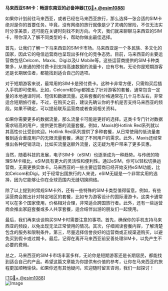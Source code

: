 **马来西亚SIM卡：畅游东南亚的必备神器[[TG💪+ @esim1088](https://t.me/s/esim1088)]**

如果你计划前往马来西亚，或者已经在马来西亚旅行，那么选择一张合适的SIM卡绝对是你的首要任务。毕竟，没有网络的旅行就像是少了灵魂的冒险，不仅无法实时分享美景，还可能在关键时刻找不到方向。今天，我们就来聊聊马来西亚的SIM卡，带你深入了解不同类型的卡，帮助你做出最佳选择。

首先，让我们了解一下马来西亚的SIM卡市场。马来西亚是一个多民族、多文化的国家，因此它的电信运营商也呈现出多样化的竞争态势。目前，马来西亚的主要运营商包括Celcom、Maxis、Digi以及U Mobile等。这些运营商提供的SIM卡种类繁多，从普通的预付费卡到支持高速数据的流量卡，应有尽有。无论你是短期游客还是长期居住者，都能找到适合自己的选项。

对于短期游客来说，最常用的SIM卡是预付费卡。这种卡非常方便，只需购买后插入手机即可使用。比如，Celcom和Digi都推出了针对游客的套餐，通常包含一定量的本地通话时间、短信和数据流量。这些套餐的价格通常在几十马币左右，非常适合短期旅行者。不过，在购买之前，建议先确认你的手机是否支持马来西亚的频段。如果不确定，可以提前联系运营商或者查阅相关资料。

如果你需要更多的数据流量，那么流量卡可能是更好的选择。这类卡专门针对数据需求较高的用户，提供更优惠的流量套餐。例如，Maxis的Hotlink Red系列就以其高性价比受到欢迎。Hotlink Red系列提供了多种套餐，从日常使用的低流量套餐到适合重度用户的无限流量套餐，满足了不同用户的需求。此外，Maxis还经常推出各种促销活动，比如买流量送额外流量，这无疑为用户带来了更多实惠。

当然，随着科技的发展，电子SIM卡（eSIM）也逐渐成为一种趋势。与传统的物理SIM卡相比，eSIM具有更大的灵活性和便利性。通过eSIM，你可以轻松切换运营商，无需更换实体卡。马来西亚的一些主要运营商已经开始支持eSIM功能，比如Celcom和Digi。对于经常出国旅行的人来说，eSIM无疑是一个非常实用的选择，因为它能够让你在全球范围内无缝切换网络。

除了以上提到的常规SIM卡外，还有一些特殊的SIM卡类型值得留意。例如，有些运营商会推出针对特定地区的套餐，比如专为游客设计的国际漫游卡。这类卡通常可以在多个国家使用，价格相对合理，非常适合跨国旅行者。此外，还有一些运营商会推出家庭套餐或多人共享套餐，适合结伴出游的朋友们一起使用。

最后，我们再来谈谈购买SIM卡时需要注意的事项。首先，确保你的手机支持马来西亚的频段，以免出现无法正常使用的情况。其次，仔细阅读套餐内容，了解清楚包含的服务和限制条件。第三，尽量选择信誉良好的运营商或正规渠道购买，以避免买到假卡或过期卡。最后，记得在离开马来西亚前妥善处理SIM卡，以免产生不必要的费用。

总之，马来西亚的SIM卡市场丰富多样，无论你是短期游客还是长期居民，都能找到适合自己的产品。希望这篇文章能为你提供有价值的参考，让你在马来西亚的旅程更加顺畅愉快。如果你还有其他疑问，欢迎随时留言咨询，我们一起探讨！

[[TG💪+ @esim1088](https://t.me/s/esim1088)]  
![Image](https://i.postimg.cc/4NQfJmqS/Snipaste-2025-05-13-00-14-12.png)
